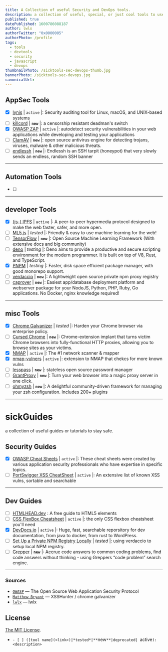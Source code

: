 ```yaml
---
title: A Collection of useful Security and DevOps tools.
description: a collection of useful, special, or just cool tools to use and try to get more done in less time.
published: true
datePublished: 1600786088187
author: lwlx
authorTwitter: "0x0000005"
authorPhoto: /profile
tags:
  - tools
  - devtools
  - security
  - javascript
  - devops
thumbnailPhoto: /sicktools-sec-devops-thumb.jpg
bannerPhoto: /sicktools-sec-devops.jpg
canonicalUrl:
---
```


## AppSec Tools

- [x] [lynis](https://github.com/CISOfy/lynis) | `active` |: Security auditing tool for Linux, macOS, and UNIX-based systems
- [ ] [killcord](https://github.com/nomasters/killcord) | **`new`** |: a censorship resistant deadman's switch
- [x] [OWASP ZAP](https://github.com/zaproxy/zaproxy) | `active` |: autodetect security vulnerabilities in your web applications while developing and testing your applications
- [ ] [ClamAV](https://github.com/Cisco-Talos/clamav-faq) | **`new`** |: open source antivirus engine for detecting trojans, viruses, malware & other malicious threats.
- [ ] [endlessh](https://github.com/skeeto/endlessh) | **`new`** |: Endlessh is an SSH tarpit (honeypot) that very slowly sends an endless, random SSH banner

---

## Automation Tools

- [ ]

---

## developer Tools

- [x] [(js-) IPFS](https://github.com/ipfs/js-ipfs) | `active` |: A peer-to-peer hypermedia protocol
      designed to make the web faster, safer, and more open.
- [ ] [ML5.js](https://github.com/ml5js/ml5-library) | _tested_ |: Friendly & easy to use machine learning for the web!
- [ ] [TensorFlow](https://github.com/tensorflow) | **`new`** |: Open Source Machine Learning Framework (With extensive docs and big community)
- [ ] [deno](https://github.com/denoland/deno) | _testing_ |: Deno aims to provide a productive and secure scripting environment for the modern programmer. It is built on top of V8, Rust, and TypeScript.
- [x] [PNPM](https://github.com/pnpm/pnpm) | _testing_ |: Faster, disk space efficient package manager, with good monorepo support.
- [ ] [verdaccio](https://verdaccio.org/) | **`new`** |: A lightweight open source private npm proxy registry
- [ ] [caprover](https://github.com/caprover/caprover) | **`new`** |: Easiest app/database deployment platform and webserver package for your NodeJS, Python, PHP, Ruby, Go applications. No Docker, nginx knowledge required!

---

## misc Tools

- [x] [Chrome Galvanizer](https://thehackerblog.com/galvanizer/) | _tested_ |: Harden your Chrome browser via enterprise policy.
- [ ] [Cursed Chrome](https://github.com/mandatoryprogrammer/CursedChrome) | **`new`** |: Chrome-extension implant that turns victim Chrome browsers into fully-functional HTTP proxies, allowing you to browse sites as your victims.
- [x] [NMAP](https://github.com/nmap/nmap) | `active` |: The #1 network scanner & mapper
- [x] [nmap-vulners](https://github.com/vulnersCom/nmap-vulners) | `active` |: extension to NMAP that chekcs for more known vulns
- [ ] [lesspass](https://github.com/lesspass/lesspass) | **`new`** |: stateless open source password manager
- [ ] [GrantProxy](https://grantproxy.com/) | **`new`** |: Turn your web browser into a magic proxy server in one click.
- [ ] [ohmyzsh](https://github.com/ohmyzsh/ohmyzsh) | **`new`** |: A delightful community-driven framework for managing your zsh configuration. Includes 200+ plugins

---

# sickGuides

a collection of useful guides or tutorials to stay safe.

## Security Guides

- [x] [OWASP Cheat Sheets](https://cheatsheetseries.owasp.org/) | `active` |: These cheat sheets were created by various application security professionals who have expertise in specific topics.
- [ ] [PortSwigger XSS CheatSheet](https://portswigger.net/web-security/cross-site-scripting/cheat-sheet) | `active` |: An extensive list of known XSS vulns, sortable and searchable

---

## Dev Guides

- [ ] [HTMLHEAD.dev](https://htmlhead.dev/) : A free guide to HTML5 <head> elements
- [ ] [CSS FlexBox Cheatsheet](https://css-tricks.com/snippets/css/a-guide-to-flexbox/) | `active` |: the only CSS flexbox cheatsheet you'll need
- [x] [DevDocs.io](https://devdocs.io/) | `active` |: Huge, fast, searchable reporsitory for dev documentation, from java to docker, from rust to WordPress.
- [ ] [Set Up a Private NPM Registry Locally](https://blog.bitsrc.io/how-to-set-up-a-private-npm-registry-locally-1065e6790796) | _tested_ |: using verdaccio to setup local NPM registry.
- [ ] [Grepper](https://www.codegrepper.com/index.php) | **`new`** |: Accrue code answers to common coding problems, find code answers without thinking - using Greppers “code problem” search engine.

---

### Sources

- [`OWASP`](https://owasp.org/) — The Open Source Web Application Security Protocol
- [`Matthew Bryant`](https://github.com/mandatoryprogrammer/) — XSSHunter / chrome galvanizer
- [`lwlx`](https://skills.rendered.ch) — lwlx

## License

[The MIT License](LICENSE).

- `- [ ] ([tool name](<link>)|*tested*|**`new`**|deprecated| `active`): <description> `
